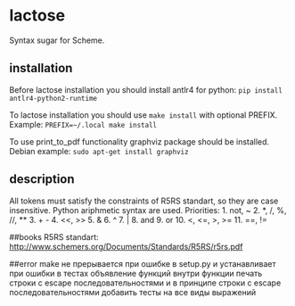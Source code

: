 # lactose
Syntax sugar for Scheme.

## installation
Before lactose installation you should install antlr4 for python:
`pip install antlr4-python2-runtime`

To lactose installation you should use `make install` with optional PREFIX.
Example: `PREFIX=~/.local make install`

To use print_to_pdf functionality graphviz package should be installed.
Debian example: `sudo apt-get install graphviz`

## description
All tokens must satisfy the constraints of R5RS standart, so they are case insensitive.
Python ariphmetic syntax are used. 
Priorities:
    1. not, ~
    2. *, /, %, //, **
    3. + -
    4. <<, >>
    5. &
    6. ^
    7. |
    8. and
    9. or
    10. <, <=, >, >=
    11. ==, !=


##books
R5RS standart: http://www.schemers.org/Documents/Standards/R5RS/r5rs.pdf

##error
make не прерывается при ошибке в setup.py и устанавливает при ошибки в тестах
объявление функций внутри функции
печать строки с escape последовательностями и в принципе строки с escape последовательностями
добавить тесты на все виды выражений